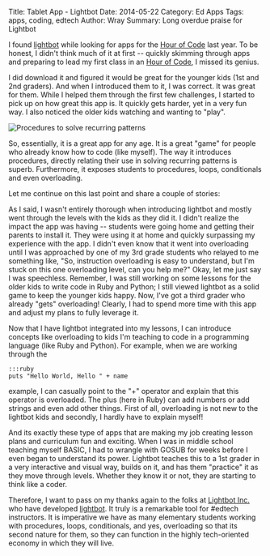Title: Tablet App - Lightbot
Date: 2014-05-22
Category: Ed Apps
Tags: apps, coding, edtech
Author: Wray
Summary: Long overdue praise for Lightbot

I found [lightbot](https://itunes.apple.com/us/app/lightbot-programming-puzzles/id657638474?mt=8) while looking for apps for the [Hour of Code](http://code.org) last year. To be honest, I didn't think much of it at first -- quickly skimming through apps and preparing to lead my first class in an [Hour of Code](http://code.org), I missed its genius.

I did download it and figured it would be great for the younger kids (1st and 2nd graders). And when I introduced them to it, I was correct. It was great for them. While I helped them through the first few challenges, I started to pick up on how great this app is. It quickly gets harder, yet in a very fun way. I also noticed the older kids watching and wanting to "play".

![Procedures to solve recurring patterns]({filename}/images/lightbot.jpg)

So, essentially, it is a great app for any age. It is a great "game" for people who already know how to code (like myself). The way it introduces procedures, directly relating their use in solving recurring patterns is superb. Furthermore, it exposes students to procedures, loops, conditionals and even overloading.

Let me continue on this last point and share a couple of stories: 

As I said, I wasn't entirely thorough when introducing lightbot and mostly went through the levels with the kids as they did it. I didn't realize the impact the app was having -- students were going home and getting their parents to install it. They were using it at home and quickly surpassing my experience with the app. I didn't even know that it went into overloading until I was approached by one of my 3rd grade students who relayed to me something like, "So, instruction overloading is easy to understand, but I'm stuck on this one overloading level, can you help me?" Okay, let me just say I was speechless. Remember, I was still working on some lessons for the older kids to write code in Ruby and Python; I still viewed lightbot as a solid game to keep the younger kids happy. Now, I've got a third grader who already "gets" overloading! Clearly, I had to spend more time with this app and adjust my plans to fully leverage it.

Now that I have lightbot integrated into my lessons, I can introduce concepts like overloading to kids I'm teaching to code in a programming language (like Ruby and Python). For example, when we are working through the 

    :::ruby
    puts "Hello World, Hello " + name

example, I can casually point to the "+" operator and explain that this operator is overloaded. The plus (here in Ruby) can add numbers or add strings and even add other things. First of all, overloading is not new to the lightbot kids and secondly, I hardly have to explain myself! 

And its exactly these type of apps that are making my job creating lesson plans and curriculum fun and exciting. When I was in middle school teaching myself BASIC, I had to wrangle with GOSUB for weeks before I even began to understand its power. Lightbot teaches this to a 1st grader in a very interactive and visual way, builds on it, and has them "practice" it as they move through levels. Whether they know it or not, they are starting to think like a coder.

Therefore, I want to pass on my thanks again to the folks at [Lightbot Inc.](https://itunes.apple.com/us/artist/lightbot-inc./id657638477?mt=8) who have developed [lightbot](https://itunes.apple.com/us/app/lightbot-programming-puzzles/id657638474?mt=8). It truly is a remarkable tool for #edtech instructors. It is imperative we have as many elementary students working with procedures, loops, conditionals, and yes, overloading so that its second nature for them, so they can function in the highly tech-oriented economy in which they will live.

 